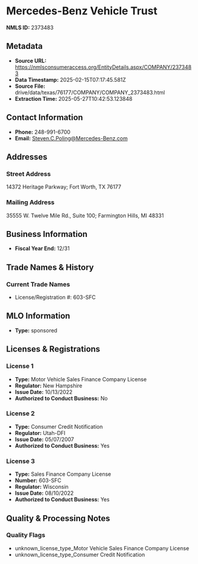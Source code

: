 # Mercedes-Benz Vehicle Trust

**NMLS ID:** 2373483

## Metadata
- **Source URL:** https://nmlsconsumeraccess.org/EntityDetails.aspx/COMPANY/2373483
- **Data Timestamp:** 2025-02-15T07:17:45.581Z
- **Source File:** drive/data/texas/76177/COMPANY/COMPANY_2373483.html
- **Extraction Time:** 2025-05-27T10:42:53.123848

## Contact Information
- **Phone:** 248-991-6700
- **Email:** Steven.C.Poling@Mercedes-Benz.com

## Addresses
### Street Address
14372 Heritage Parkway; Fort Worth, TX 76177

### Mailing Address
35555 W. Twelve Mile Rd., Suite 100; Farmington Hills, MI 48331

## Business Information
- **Fiscal Year End:** 12/31

## Trade Names & History
### Current Trade Names
- License/Registration #: 603-SFC

## MLO Information
- **Type:** sponsored

## Licenses & Registrations

### License 1
- **Type:** Motor Vehicle Sales Finance Company License
- **Regulator:** New Hampshire
- **Issue Date:** 10/13/2022
- **Authorized to Conduct Business:** No

### License 2
- **Type:** Consumer Credit Notification
- **Regulator:** Utah-DFI
- **Issue Date:** 05/07/2007
- **Authorized to Conduct Business:** Yes

### License 3
- **Type:** Sales Finance Company License
- **Number:** 603-SFC
- **Regulator:** Wisconsin
- **Issue Date:** 08/10/2022
- **Authorized to Conduct Business:** Yes

## Quality & Processing Notes
### Quality Flags
- unknown_license_type_Motor Vehicle Sales Finance Company License
- unknown_license_type_Consumer Credit Notification
